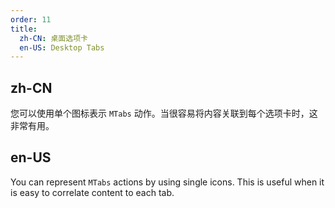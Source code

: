 ```yaml
---
order: 11
title:
  zh-CN: 桌面选项卡
  en-US: Desktop Tabs
---
```


## zh-CN

您可以使用单个图标表示 `MTabs` 动作。当很容易将内容关联到每个选项卡时，这非常有用。

## en-US

You can represent `MTabs` actions by using single icons. This is useful when it is easy to correlate content to each tab.
